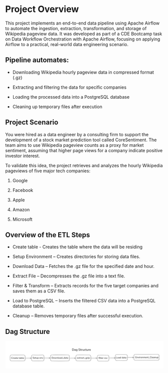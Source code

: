 # Project Overview
This project implements an end-to-end data pipeline using Apache Airflow to automate the ingestion, extraction, transformation, and storage of Wikipedia pageview data.
It was developed as part of a CDE Bootcamp task on Data Workflow Orchestration with Apache Airflow, focusing on applying Airflow to a practical, real-world data engineering scenario.

## Pipeline automates:

- Downloading Wikipedia hourly pageview data in compressed format (.gz)

- Extracting and filtering the data for specific companies

- Loading the processed data into a PostgreSQL database

- Cleaning up temporary files after execution

## Project Scenario
You were hired as a data engineer by a consulting firm to support the development of a stock market prediction tool called CoreSentiment.
The team aims to use Wikipedia pageview counts as a proxy for market sentiment, assuming that higher page views for a company indicate positive investor interest.

To validate this idea, the project retrieves and analyzes the hourly Wikipedia pageviews of five major tech companies:

1. Google

2. Facebook

3. Apple

4. Amazon

5. Microsoft

## Overview of the ETL Steps
- Create table - Creates the table where the data will  be residing

- Setup Environment – Creates directories for storing data files.

- Download Data – Fetches the .gz file for the specified date and hour.

- Extract File – Decompresses the .gz file into a text file.

- Filter & Transform – Extracts records for the five target companies and saves them as a CSV file.

- Load to PostgreSQL – Inserts the filtered CSV data into a PostgreSQL database table.

- Cleanup – Removes temporary files after successful execution.

## Dag Structure

![Dag Structure](/images/dag_struture.png)
